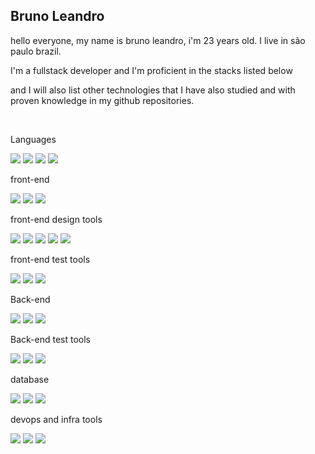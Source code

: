## Bruno Leandro

hello everyone, my name is bruno leandro, i'm 23 years old.
I live in são paulo brazil.

I'm a fullstack developer and I'm proficient in the stacks listed below

and I will also list other technologies that I have also studied and with proven knowledge in my github repositories.

<br />

Languages
<div>
  <img src=https://img.shields.io/badge/javascript-%23323330.svg?style=for-the-badge&logo=javascript&logoColor=%23F7DF1E />
  <img src=https://img.shields.io/badge/typescript-%23007ACC.svg?style=for-the-badge&logo=typescript&logoColor=white />
  <img src=https://img.shields.io/badge/php-%23777BB4.svg?style=for-the-badge&logo=php&logoColor=white />
  <img src=https://img.shields.io/badge/Java-ED8B00?style=for-the-badge&logo=openjdk&logoColor=white />
</div>

front-end
<div>
  <img src=https://img.shields.io/badge/-ReactJs-61DAFB?logo=react&logoColor=white&style=for-the-badge />
  <img src=https://img.shields.io/badge/next.js-000000?style=for-the-badge&logo=nextdotjs&logoColor=white />
  <img src=https://img.shields.io/badge/Vue.js-35495E?style=for-the-badge&logo=vuedotjs&logoColor=4FC08D />
</div>

front-end design tools
<div>
  <img src=https://img.shields.io/badge/Sass-CC6699?style=for-the-badge&logo=sass&logoColor=white />
  <img src=https://img.shields.io/badge/Material--UI-0081CB?style=for-the-badge&logo=material-ui&logoColor=white />
  <img src=https://img.shields.io/badge/styled--components-DB7093?style=for-the-badge&logo=styled-components&logoColor=white />
  <img src=https://img.shields.io/badge/Bootstrap-563D7C?style=for-the-badge&logo=bootstrap&logoColor=white />
  <img src=https://img.shields.io/badge/ANTD-ant--design-blue />
</div>

front-end test tools
<div>
  <img src=https://img.shields.io/badge/-React%20Testing%20Library-red />
  <img src=https://img.shields.io/badge/Jest-c21325?style=for-the-badge&logo=jest&logoColor=white />
  <img src=https://img.shields.io/badge/CY-cypress-%23000000 />
</div>

Back-end
<div>
  <img src=https://img.shields.io/badge/Node.js-43853D?style=for-the-badge&logo=node.js&logoColor=white />
  <img src=https://img.shields.io/badge/Laravel-FF2D20?style=for-the-badge&logo=laravel&logoColor=white />
  <img src=https://img.shields.io/badge/Spring-6DB33F?style=for-the-badge&logo=spring&logoColor=whitee />
</div>

Back-end test tools
<div>
  <img src=https://img.shields.io/badge/Jest-323330?style=for-the-badge&logo=Jest&logoColor=white />
  <img src=https://img.shields.io/badge/-mockito-green />
  <img src=https://img.shields.io/badge/-Junit5-green />
</div>

database
<div>
  <img src=https://img.shields.io/badge/PostgreSQL-316192?style=for-the-badge&logo=postgresql&logoColor=white />
  <img src=https://img.shields.io/badge/MySQL-005C84?style=for-the-badge&logo=mysql&logoColor=white />
  <img src=https://img.shields.io/badge/MongoDB-4EA94B?style=for-the-badge&logo=mongodb&logoColor=white />
</div>

devops and infra tools
<div>
  <img src=https://img.shields.io/badge/GitHub_Actions-2088FF?style=for-the-badge&logo=github-actions&logoColor=white />
  <img src=https://img.shields.io/badge/Amazon_AWS-232F3E?style=for-the-badge&logo=amazon-aws&logoColor=white />
  <img src=https://img.shields.io/badge/docker-%230db7ed.svg?style=for-the-badge&logo=docker&logoColor=white />
</div>
<br />
</div>
